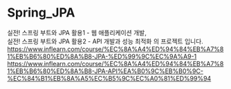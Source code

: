# Spring_JPA
실전! 스프링 부트와 JPA 활용1 - 웹 애플리케이션 개발,   
실전! 스프링 부트와 JPA 활용2 - API 개발과 성능 최적화 의 프로젝트 입니다.   
https://www.inflearn.com/course/%EC%8A%A4%ED%94%84%EB%A7%81%EB%B6%80%ED%8A%B8-JPA-%ED%99%9C%EC%9A%A9-1   
https://www.inflearn.com/course/%EC%8A%A4%ED%94%84%EB%A7%81%EB%B6%80%ED%8A%B8-JPA-API%EA%B0%9C%EB%B0%9C-%EC%84%B1%EB%8A%A5%EC%B5%9C%EC%A0%81%ED%99%94
